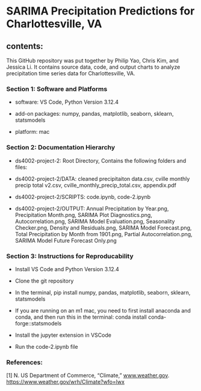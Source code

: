 # SARIMA Precipitation Predictions for Charlottesville, VA


## contents:

This GitHub repository was put together by Philip Yao, Chris Kim, and Jessica Li. It contains source data, code, and output charts to analyze precipitation time series data for Charlottesville, VA.

### Section 1: Software and Platforms

- software: VS Code, Python Version 3.12.4

- add-on packages: numpy, pandas, matplotlib, seaborn, sklearn, statsmodels

- platform: mac
  

### Section 2: Documentation Hierarchy

- ds4002-project-2: Root Directory, Contains the following folders and files:

- ds4002-project-2/DATA: 
cleaned precipitaiton data.csv,          cville monthly precip total v2.csv,      cville_monthly_precip_total.csv, appendix.pdf

- ds4002-project-2/SCRIPTS: 
code.ipynb,                              code-2.ipynb

- ds4002-project-2/OUTPUT: 
Annual Precipitation by Year.png,                Precipitation Month.png,                         SARIMA Plot Diagnostics.png,
Autocorrelation.png,                             SARIMA Model Evaluation.png,                     Seasonality Checker.png,
Density and Residuals.png,                       SARIMA Model Forecast.png,                       Total Precipitation by Month from 1901.png,
Partial Autocorrelation.png,                     SARIMA Model Future Forecast Only.png

### Section 3: Instructions for Reproducability

- Install VS Code and Python Version 3.12.4

- Clone the git repository

- In the terminal, pip install numpy, pandas, matplotlib, seaborn, sklearn, statsmodels

- If you are running on an m1 mac, you need to first install anaconda and conda, and then run this in the terminal: conda install conda-forge::statsmodels

- Install the jupyter extension in VSCode

- Run the code-2.ipynb file

### References:

[1] N. US Department of Commerce, “Climate,” www.weather.gov. https://www.weather.gov/wrh/Climate?wfo=lwx
